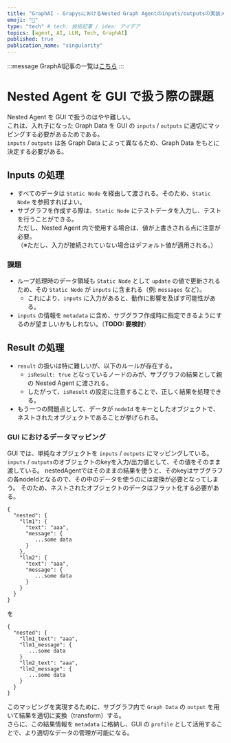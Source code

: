 ```yaml
---
title: "GraphAI - GrapysにおけるNested Graph Agentのinputs/outputsの実装メモ"
emoji: "🤖"
type: "tech" # tech: 技術記事 / idea: アイデア
topics: [agent, AI, LLM, Tech, GraphAI]
published: true
publication_name: "singularity"
---
```


:::message
GraphAI記事の一覧は[こちら](https://zenn.dev/singularity/articles/graphai-index)
:::


# Nested Agent を GUI で扱う際の課題

Nested Agent を GUI で扱うのはやや難しい。  
これは、入れ子になった Graph Data を GUI の `inputs` / `outputs` に適切にマッピングする必要があるためである。  
`inputs` / `outputs` は各 Graph Data によって異なるため、Graph Data をもとに決定する必要がある。

## Inputs の処理

- すべてのデータは `Static Node` を経由して渡される。そのため、`Static Node` を参照すればよい。
- サブグラフを作成する際は、`Static Node` にテストデータを入力し、テストを行うことができる。  
  ただし、Nested Agent 内で使用する場合は、値が上書きされる点に注意が必要。  
  （※ただし、入力が接続されていない場合はデフォルト値が適用される。）

### 課題

- ループ処理時のデータ領域も `Static Node` として `update` の値で更新されるため、その `Static Node` が `inputs` に含まれる（例: `messages` など）。  
  - これにより、`inputs` に入力があると、動作に影響を及ぼす可能性がある。
- `inputs` の情報を `metadata` に含め、サブグラフ作成時に指定できるようにするのが望ましいかもしれない。（**TODO: 要検討**）


## Result の処理

- `result` の扱いは特に難しいが、以下のルールが存在する。
  - `isResult: true` となっているノードのみが、サブグラフの結果として親の Nested Agent に渡される。  
  - したがって、`isResult` の設定に注意することで、正しく結果を処理できる。
- もう一つの問題点として、データが `nodeId` をキーとしたオブジェクトで、ネストされたオブジェクトであることが挙げられる。


### GUI におけるデータマッピング

GUI では、単純なオブジェクトを `inputs` / `outputs` にマッピングしている。  `inputs` / `outputs`のオブジェクトのkeyを入力/出力値として、その値をそのまま渡している。
nestedAgentではそのままの結果を使うと、そのkeyはサブグラフの各nodeIdとなるので、その中のデータを使うのには変換が必要となってしまう。
そのため、ネストされたオブジェクトのデータはフラット化する必要がある。
```
{
  "nested": {
    "llm1": {
      "text": "aaa",
      "message": {
         ...some data
      }
    },
    "llm2": {
      "text": "aaa",
      "message": {
         ...some data
      }
    }
  }
}
```
を
```
{
  "nested": {
    "llm1_text": "aaa",
    "llm1_message": {
       ...some data
    }
    "llm2_text": "aaa",
    "llm2_message": {
       ...some data
    }
  }
}
```

このマッピングを実現するために、サブグラフ内で `Graph Data` の `output` を用いて結果を適切に変換（transform）する。  
さらに、この結果情報を `metadata` に格納し、GUI の `profile` として活用することで、より適切なデータの管理が可能になる。

